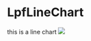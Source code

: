 # LpfLineChart
this  is a line chart
![](https://github.com/lpfRoc/LpfLineChart/blob/master/screen/recodescreen.gif)
